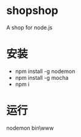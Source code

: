 # shopshop

A shop for node.js

# 安装

+  npm install -g nodemon  
+  npm install -g mocha
+  npm i

# 运行

nodemon bin\www
